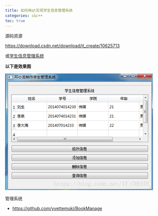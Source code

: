 ```yaml
---
title: 如何用qt实现学生信息管理系统
categories: c&c++
toc: true
---
```


源码资源

https://download.csdn.net/download/it_create/10625713

或[学生信息管理系统](https://gitee.com/dxl96/qt_resource/blob/master/学生信息管理系统.zip)

**以下是效果图**

**![img](qt-example/70.png)**



管理系统

- https://github.com/yvettemuki/BookManage